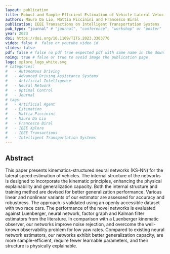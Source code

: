 ```yaml
---
layout: publication
title: Robust and Sample-Efficient Estimation of Vehicle Lateral Velocity Using Neural Networks With Explainable Structure Informed by Kinematic Principles
authors: Mauro Da Lio, Mattia Piccinini and Francesco Biral
publication: IEEE Transactions on Intelligent Transportation Systems
pub_type: "journal" # "journal", "conference", "workshop" or "poster"
year: 2023
doi: https://doi.org/10.1109/TITS.2023.3303776
video: false #  false or youtube video id
slides: false
pdf: false # false no pdf true expected pdf with same name in the download folder
noimg: true # false or true to avoid image the publication page
logo: xplore_logo_white.svg
# categories:
#   - Autonomous Driving
#   - Advanced Driving Assistance Systems
#   - Artificial Intelligence
#   - Neural Network
#   - Optimal Control
#   - Journal
# tags:
#   - Artificial Agent
#   - Estimation
#   - Mattia Piccinini
#   - Mauro Da Lio
#   - Francesco Biral
#   - IEEE Xplore
#   - IEEE Transactions
#   - Intelligent Transportation Systems
---
```


## Abstract <!-- omit in toc -->

This paper presents kinematics-structured neural networks (KS-NN) for the lateral speed estimation of vehicles. The internal structure of the networks is designed to incorporate the kinematic principles, enhancing the physical explainability and generalization capacity. Both the internal structure and training method are devised for better generalization performance. Various linear and nonlinear variants of our estimator are assessed for accuracy and robustness. The approach is validated using an openly accessible dataset with two race cars. The performance of the novel networks is evaluated against Luenberger, neural network, factor graph and Kalman filter estimators from the literature. In comparison with a Luenberger kinematic observer, our networks improve noise rejection, and overcome the well-known observability problem for low yaw rates. Compared to existing neural network estimators, our networks exhibit better generalization capacity, are more sample-efficient, require fewer learnable parameters, and their structure is physically explainable.
